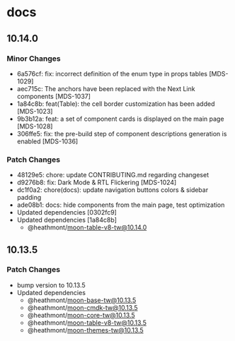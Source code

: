 # docs

## 10.14.0

### Minor Changes

- 6a576cf: fix: incorrect definition of the enum type in props tables [MDS-1029]
- aec715c: The anchors have been replaced with the Next Link components [MDS-1037]
- 1a84c8b: feat(Table): the cell border customization has been added [MDS-1023]
- 9b3b12a: feat: а set of component cards is displayed on the main page [MDS-1028]
- 306ffe5: fix: the pre-build step of component descriptions generation is enabled [MDS-1036]

### Patch Changes

- 48129e5: chore: update CONTRIBUTING.md regarding changeset
- d9276b8: fix: Dark Mode & RTL Flickering [MDS-1024]
- dc1f0a2: chore(docs): update navigation buttons colors & sidebar padding
- ade08b1: docs: hide components from the main page, test optimization
- Updated dependencies [0302fc9]
- Updated dependencies [1a84c8b]
  - @heathmont/moon-table-v8-tw@10.14.0

## 10.13.5

### Patch Changes

- bump version to 10.13.5
- Updated dependencies
  - @heathmont/moon-base-tw@10.13.5
  - @heathmont/moon-cmdk-tw@10.13.5
  - @heathmont/moon-core-tw@10.13.5
  - @heathmont/moon-table-v8-tw@10.13.5
  - @heathmont/moon-themes-tw@10.13.5
